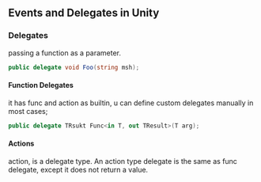 ## Events and Delegates in Unity


### Delegates

passing a function as a parameter.

```csharp
public delegate void Foo(string msh);
```

#### Function Delegates

it has func and action as builtin, u can define custom delegates manually in most cases;

```csharp
public delegate TRsukt Func<in T, out TResult>(T arg);
```

#### Actions

action, is a delegate type. An action type delegate is the same as func delegate, 
except it does not return a value.




